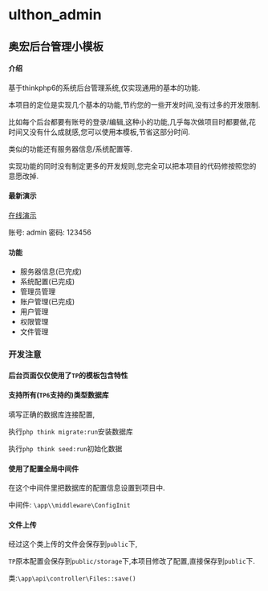 # ulthon_admin
## 奥宏后台管理小模板

#### 介绍
基于thinkphp6的系统后台管理系统,仅实现通用的基本的功能.

本项目的定位是实现几个基本的功能,节约您的一些开发时间,没有过多的开发限制.

比如每个后台都要有账号的登录/编辑,这种小的功能,几乎每次做项目时都要做,花时间又没有什么成就感,您可以使用本模板,节省这部分时间.

类似的功能还有服务器信息/系统配置等.

实现功能的同时没有制定更多的开发规则,您完全可以把本项目的代码修按照您的意愿改掉.

#### 最新演示

[在线演示](http://ulthon_admin.ulthon.com/admin)

账号: admin 密码: 123456


#### 功能

- 服务器信息(已完成)
- 系统配置(已完成)
- 管理员管理
- 账户管理(已完成)
- 用户管理
- 权限管理
- 文件管理


### 开发注意

#### 后台页面仅仅使用了`TP`的模板包含特性


#### 支持所有(`TP6`支持的)类型数据库

填写正确的数据库连接配置,

执行`php think migrate:run`安装数据库

执行`php think seed:run`初始化数据

#### 使用了配置全局中间件


在这个中间件里把数据库的配置信息设置到项目中.

中间件: `\app\\middleware\ConfigInit`

#### 文件上传

经过这个类上传的文件会保存到`public`下,

`TP`原本配置会保存到`public/storage`下,本项目修改了配置,直接保存到`public`下.

类:`\app\api\controller\Files::save()`